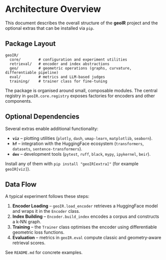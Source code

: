 # Architecture Overview

This document describes the overall structure of the **geoIR** project and the optional extras that can be installed via `pip`.

## Package Layout

```
geoIR/
  core/        # configuration and experiment utilities
  retrieval/   # encoder and index abstractions
  geo/         # geometric operations (graphs, curvature, differentiable pipeline)
  eval/        # metrics and LLM-based judges
  training/    # trainer class for fine-tuning
```

The package is organised around small, composable modules. The central registry in `geoIR.core.registry` exposes factories for encoders and other components.

## Optional Dependencies

Several extras enable additional functionality:

- **`viz`** – plotting utilities (`plotly`, `dash`, `umap-learn`, `matplotlib`, `seaborn`).
- **`hf`** – integration with the HuggingFace ecosystem (`transformers`, `datasets`, `sentence-transformers`).
- **`dev`** – development tools (`pytest`, `ruff`, `black`, `mypy`, `ipykernel`, `beir`).

Install any of them with `pip install "geoIR[extra]"` (for example `geoIR[viz]`).

## Data Flow

A typical experiment follows these steps:

1. **Encoder Loading** – `geoIR.load_encoder` retrieves a HuggingFace model and wraps it in the `Encoder` class.
2. **Index Building** – `Encoder.build_index` encodes a corpus and constructs a k‑NN graph.
3. **Training** – the `Trainer` class optimises the encoder using differentiable geometric loss functions.
4. **Evaluation** – metrics in `geoIR.eval` compute classic and geometry‑aware retrieval scores.

See `README.md` for concrete examples.

